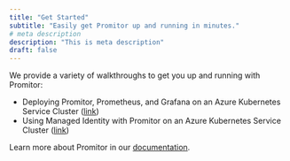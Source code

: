 ```yaml
---
title: "Get Started"
subtitle: "Easily get Promitor up and running in minutes."
# meta description
description: "This is meta description"
draft: false
---
```


We provide a variety of walkthroughs to get you up and running with Promitor:

- Deploying Promitor, Prometheus, and Grafana on an Azure Kubernetes Service Cluster ([link](https://docs.promitor.io/latest/walkthroughs/scrape-promitor-with-prometheus-on-azure-kubernetes-service/))
- Using Managed Identity with Promitor on an Azure Kubernetes Service Cluster ([link](https://docs.promitor.io/latest/walkthroughs/use-promitor-with-managed-identity/))

Learn more about Promitor in our [documentation](https://docs.promitor.io/).
